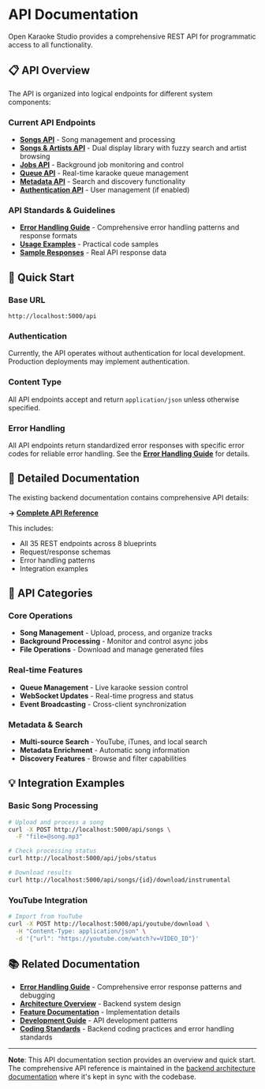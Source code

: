 # API Documentation

Open Karaoke Studio provides a comprehensive REST API for programmatic access to all functionality.

## 📋 API Overview

The API is organized into logical endpoints for different system components:

### Current API Endpoints

- **[Songs API](songs.md)** - Song management and processing
- **[Songs & Artists API](songs-artists-endpoints.md)** - Dual display library with fuzzy search and artist browsing
- **[Jobs API](jobs.md)** - Background job monitoring and control
- **[Queue API](queue.md)** - Real-time karaoke queue management
- **[Metadata API](metadata.md)** - Search and discovery functionality
- **[Authentication API](authentication.md)** - User management (if enabled)

### API Standards & Guidelines

- **[Error Handling Guide](error-handling.md)** - Comprehensive error handling patterns and response formats
- **[Usage Examples](examples/README.md)** - Practical code samples
- **[Sample Responses](examples/sample-responses/)** - Real API response data

## 🚀 Quick Start

### Base URL

```
http://localhost:5000/api
```

### Authentication

Currently, the API operates without authentication for local development. Production deployments may implement authentication.

### Content Type

All API endpoints accept and return `application/json` unless otherwise specified.

### Error Handling

All API endpoints return standardized error responses with specific error codes for reliable error handling. See the **[Error Handling Guide](error-handling.md)** for details.

## 📖 Detailed Documentation

The existing backend documentation contains comprehensive API details:

**→ [Complete API Reference](../architecture/backend/api/README.md)**

This includes:

- All 35 REST endpoints across 8 blueprints
- Request/response schemas
- Error handling patterns
- Integration examples

## 🔧 API Categories

### Core Operations

- **Song Management** - Upload, process, and organize tracks
- **Background Processing** - Monitor and control async jobs
- **File Operations** - Download and manage generated files

### Real-time Features

- **Queue Management** - Live karaoke session control
- **WebSocket Updates** - Real-time progress and status
- **Event Broadcasting** - Cross-client synchronization

### Metadata & Search

- **Multi-source Search** - YouTube, iTunes, and local search
- **Metadata Enrichment** - Automatic song information
- **Discovery Features** - Browse and filter capabilities

## 💡 Integration Examples

### Basic Song Processing

```bash
# Upload and process a song
curl -X POST http://localhost:5000/api/songs \
  -F "file=@song.mp3"

# Check processing status
curl http://localhost:5000/api/jobs/status

# Download results
curl http://localhost:5000/api/songs/{id}/download/instrumental
```

### YouTube Integration

```bash
# Import from YouTube
curl -X POST http://localhost:5000/api/youtube/download \
  -H "Content-Type: application/json" \
  -d '{"url": "https://youtube.com/watch?v=VIDEO_ID"}'
```

## 📚 Related Documentation

- **[Error Handling Guide](error-handling.md)** - Comprehensive error response patterns and debugging
- **[Architecture Overview](../architecture/backend/README.md)** - Backend system design
- **[Feature Documentation](../features/README.md)** - Implementation details
- **[Development Guide](../development/guides/api-development.md)** - API development patterns
- **[Coding Standards](../development/coding-standards.md)** - Backend coding practices and error handling standards

---

**Note**: This API documentation section provides an overview and quick start. The comprehensive API reference is maintained in the [backend architecture documentation](../architecture/backend/api/README.md) where it's kept in sync with the codebase.
